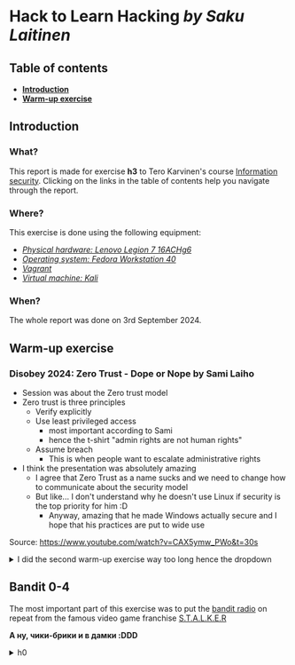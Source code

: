 # Hack to Learn Hacking _by Saku Laitinen_

## Table of contents

- **[Introduction](https://github.com/KebabGarva/basic-network-security/blob/main/h3.md#introduction)**
- **[Warm-up exercise](https://github.com/KebabGarva/basic-network-security/blob/main/h3.md#warm-up-exercise)**

## Introduction

### What?

This report is made for exercise **h3** to Tero Karvinen's course [Information security](https://terokarvinen.com/information-security/). Clicking on the links in the table of contents help you navigate through the report.

### Where?

This exercise is done using the following equipment:

- [*Physical hardware: Lenovo Legion 7 16ACHg6*](https://nanoreview.net/en/laptop/lenovo-legion-7-2021-amd?m=c.1_g.3_r.3_s.3)
- [*Operating system: Fedora Workstation 40*](https://fedoraproject.org/workstation/download)
- [*Vagrant*](https://developer.hashicorp.com/vagrant/tutorials/getting-started)
- [*Virtual machine: Kali*](https://app.vagrantup.com/debian/boxes/bookworm64)

### When?

The whole report was done on 3rd September 2024.

## Warm-up exercise

### Disobey 2024: Zero Trust - Dope or Nope by Sami Laiho

- Session was about the Zero trust model
- Zero trust is three principles
  - Verify explicitly
  - Use least privileged access
    - most important according to Sami
    - hence the t-shirt "admin rights are not human rights"
  - Assume breach
    - This is when people want to escalate administrative rights
- I think the presentation was absolutely amazing
  - I agree that Zero Trust as a name sucks and we need to change how to communicate about the security model
  - But like... I don't understand why he doesn't use Linux if security is the top priority for him :D
    - Anyway, amazing that he made Windows actually secure and I hope that his practices are put to wide use
   
Source: https://www.youtube.com/watch?v=CAX5ymw_PWo&t=30s

<details>

<summary>I did the second warm-up exercise way too long hence the dropdown</summary>

### Command Line Basics Revisited by Tero Karvinen

- **Use the tab key religiously (my opinion)**
  - it autocompletes or gives suggestions of all possible e.g. files that you can manipulate or move to

- `pwd` (print working directory) shows the full path of the directory, where the current user is currently located

![image](https://github.com/user-attachments/assets/0f3d7937-d366-43dc-9d38-0d9a25ab1bb4)

- `ls` (list) shows what files the directory contains
  - by default it doesn't show exactly everything like dotfiles.
  
    ![image](https://github.com/user-attachments/assets/c322069f-daf7-48fd-a717-37e912732a02)

  - add the flag `-a` to show all the files

  ![image](https://github.com/user-attachments/assets/343920c7-4c4d-4ff9-a438-6f37c638ace7)

- `cd` (change directory) is used to navigate through the file system. (Notice how directory changed)

![image](https://github.com/user-attachments/assets/a872b0a2-3601-4e75-887d-09ea2d5d3192)

  
  - don't know where to navigate? use `ls` to check the files


    ![image](https://github.com/user-attachments/assets/b500ff61-53a3-4dd9-ad60-63cbbc17b484)

  - if you try this exercise by yourself, for the love of god... **DO NOT WRITE THE WHOLE DIRECTORY NAME BY HAND! USE TAB TO AUTOCOMPLETE! BASH IS VERY SMART!!**

  ![image](https://github.com/user-attachments/assets/4323a25d-5577-4e6b-8ada-7f354236985d)

  - and if you want to return one directory back, type TWO dots **not one, because one dot will not do anything**

  - if you type cd without anything else, it will return back to your home directory regardless where you're located at

    ![image](https://github.com/user-attachments/assets/b0442451-3bf8-4625-84cb-033e4e712a5d)

  - `~` means home so you can use it too if you want. Ideal use for `~` is when you want to "skip" specifying `/home/your-user-name-example/` on your `cd` command.

    ![image](https://github.com/user-attachments/assets/3301a853-f28a-4afe-a2b6-a5a4898420d1)

    ![image](https://github.com/user-attachments/assets/f3fb1ad1-2728-4cbe-ba4b-76a53576ee0e)


- `mkdir` (make directory) will make a directory

  ![image](https://github.com/user-attachments/assets/f2544254-1feb-48a1-bd1f-1d181c0d877b)

  - you can use the `-p` flag to make parent directories as needed
    
    ![image](https://github.com/user-attachments/assets/e824150d-6192-4669-a914-6e2ba933b8cb)

  - and don't remember to **SMASH** that TAB button! *bell sound*


okay this was supposed to be just a warm-up exercise but hey here are some tips to navigate the directory :DD

Source: https://terokarvinen.com/2020/command-line-basics-revisited/

</details>

## Bandit 0-4

The most important part of this exercise was to put the [bandit radio](https://www.youtube.com/watch?v=j_podzD4cSA) on repeat from the famous video game franchise [S.T.A.L.K.E.R](https://en.wikipedia.org/wiki/S.T.A.L.K.E.R.)

**А ну, чики-брики и в дамки :DDD**

<details>
<summary>h0</summary>

### Just connect using ssh


</details>

    



